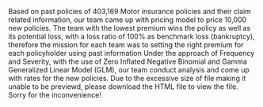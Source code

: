 Based on past policies of 403,169 Motor insurance policies and their claim related information, our team came up with pricing model to price 10,000 new policies. 
The team with the lowest premium wins the policy as well as its potential loss, with a loss ratio of 100% as benchmark loss (bankruptcy), therefore the mission for each team was to setting the right premium for each policyholder using past information
Under the approach of Frequency and Severity, with the use of Zero Inflated Negative Binomial and Gamma Generalized Linear Model (GLM), our team conduct analysis and come up with rates for the new policies.
Due to the excessive size of file making it unable to be previewd, please download the HTML file to view the file. Sorry for the inconvenience!
